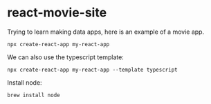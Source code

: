 # react-movie-site

Trying to learn making data apps, here is an example of a movie app.

```
npx create-react-app my-react-app

```

We can also use the typescript template:

```
npx create-react-app my-react-app --template typescript
```

Install node:

```
brew install node
```
